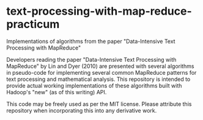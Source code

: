text-processing-with-map-reduce-practicum
=========================================

Implementations of algorithms from the paper "Data-Intensive Text
Processing with MapReduce"

Developers reading the paper "Data-Intensive Text Processing with MapReduce" by Lin
and Dyer (2010) are presented with several algorithms in pseudo-code for implementing
several common MapReduce patterns for text processing and mathematical analysis. This
repository is intended to provide actual working implementations of these algorithms
built with Hadoop's "new" (as of this writing) API.

This code may be freely used as per the MIT license. Please attribute this repository
when incorporating this into any derivative work.
